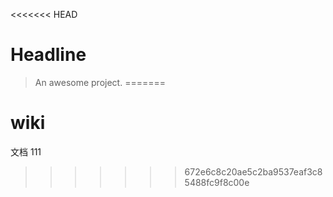 <<<<<<< HEAD
# Headline

> An awesome project.
=======
# wiki
文档
111
>>>>>>> 672e6c8c20ae5c2ba9537eaf3c85488fc9f8c00e
